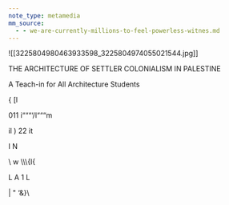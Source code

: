 ```yaml
---
note_type: metamedia
mm_source:
  - - we-are-currently-millions-to-feel-powerless-witnes.md
---
```


![[3225804980463933598_3225804974055021544.jpg]]

THE ARCHITECTURE OF SETTLER
COLONIALISM IN PALESTINE

A Teach-in for All Architecture Students

{ [l

011 i“““‘/l“““m

il ) 22
it

I
N

\\
w \\\\\\\{I{

L
A
1 L

| " ‘&}\\


